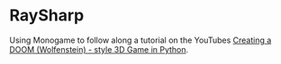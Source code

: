 # RaySharp

Using Monogame to follow along a tutorial on the YouTubes [Creating a DOOM (Wolfenstein) - style 3D Game in Python](https://www.youtube.com/watch?v=ECqUrT7IdqQ).

